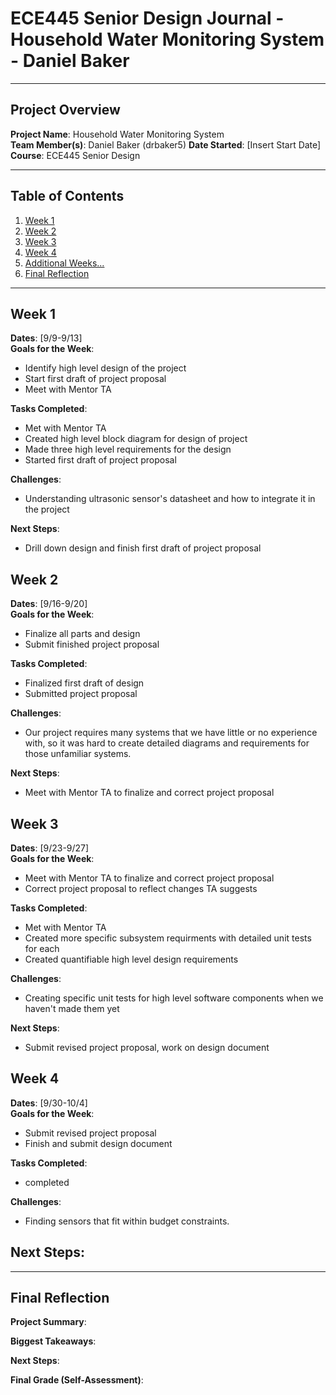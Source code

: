 # ECE445 Senior Design Journal - Household Water Monitoring System - Daniel Baker

---

## Project Overview
**Project Name**: Household Water Monitoring System  
**Team Member(s)**: Daniel Baker (drbaker5)
**Date Started**: [Insert Start Date]  
**Course**: ECE445 Senior Design  

---

## Table of Contents
1. [Week 1](#week-1)
2. [Week 2](#week-2)
3. [Week 3](#week-3)
4. [Week 4](#week-4)
5. [Additional Weeks...](#additional-weeks)
6. [Final Reflection](#final-reflection)

---

## Week 1
**Dates**: [9/9-9/13]  
**Goals for the Week**:
- Identify high level design of the project
- Start first draft of project proposal
- Meet with Mentor TA

**Tasks Completed**:
- Met with Mentor TA
- Created high level block diagram for design of project
- Made three high level requirements for the design
- Started first draft of project proposal

**Challenges**:
- Understanding ultrasonic sensor's datasheet and how to integrate it in the project

**Next Steps**:
- Drill down design and finish first draft of project proposal

## Week 2
**Dates**: [9/16-9/20]  
**Goals for the Week**:
- Finalize all parts and design
- Submit finished project proposal

**Tasks Completed**:
- Finalized first draft of design
- Submitted project proposal

**Challenges**:
- Our project requires many systems that we have little or no experience with, so it was hard to create detailed diagrams and requirements for those unfamiliar systems. 

**Next Steps**:
- Meet with Mentor TA to finalize and correct project proposal

## Week 3
**Dates**: [9/23-9/27]  
**Goals for the Week**:
- Meet with Mentor TA to finalize and correct project proposal
- Correct project proposal to reflect changes TA suggests

**Tasks Completed**:
- Met with Mentor TA
- Created more specific subsystem requirments with detailed unit tests for each
- Created quantifiable high level design requirements

**Challenges**:
- Creating specific unit tests for high level software components when we haven't made them yet

**Next Steps**:
- Submit revised project proposal, work on design document

## Week 4
**Dates**: [9/30-10/4]  
**Goals for the Week**:
- Submit revised project proposal
- Finish and submit design document

**Tasks Completed**:
- completed

**Challenges**:
- Finding sensors that fit within budget constraints.

**Next Steps**:
- 
---

## Final Reflection
**Project Summary**:

**Biggest Takeaways**:

**Next Steps**:

**Final Grade (Self-Assessment)**:
